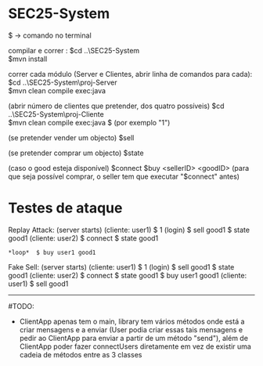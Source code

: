 ﻿# SEC25-System

$ -> comando no terminal

compilar e correr :
$cd ..\SEC25-System\
$mvn install

correr cada módulo (Server e Clientes, abrir linha de comandos para cada):
$cd ..\SEC25-System\proj-Server\
$mvn clean compile exec:java

(abrir número de clientes que pretender, dos quatro possíveis)
$cd ..\SEC25-System\proj-Cliente\
$mvn clean compile exec:java
$<userID> (por exemplo "1")

(se pretender vender um objecto)
$sell <goodID>

(se pretender comprar um objecto)
$state <goodID>

(caso o good esteja disponível)
$connect
$buy <sellerID> <goodID>  (para que seja possível comprar, o seller tem que executar "$connect" antes)
  
 
# Testes de ataque

Replay Attack:
	(server starts)
	(cliente: user1)
		$ 1 (login)
		$ sell good1
		$ state good1
	(cliente: user2)
		$ connect
		$ state good1
	
	*loop*	$ buy user1 good1
	
Fake Sell:
	(server starts)
	(cliente: user1)
		$ 1 (login)
		$ sell good1
		$ state good1
	(cliente: user2)
		$ connect
		$ state good1
		$ buy user1 good1
	(cliente: user1)
		$ sell good1

______________________________________________________________________________

#TODO:
- ClientApp apenas tem o main, library tem vários métodos onde está a criar mensagens e a enviar (User podia criar essas tais mensagens e pedir ao ClientApp para enviar a partir de um método "send"), além de ClientApp poder fazer connectUsers diretamente em vez de existir uma cadeia de métodos entre as 3 classes
